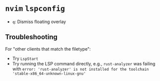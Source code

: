 # `nvim` `lspconfig`

- `q`: Dismiss floating overlay

## Troubleshooting

For "other clients that match the filetype":

- Try `LspStart`
- Try running the LSP command directly, e.g., `rust-analyzer` was failing with `error: 'rust-analyzer' is not installed for the toolchain 'stable-x86_64-unknown-linux-gnu'`
